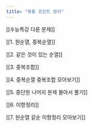 ```yaml
---
title: "확통 프린트 정리"
---
```


[[수능특강 다룬 문제]]


[[1. 원순열, 중복순열]]


[[2. 같은 것이 있는 순열]]


[[3. 중복조합]]


[[4. 중복순열 중복조합 모아보기]]


[[5. 중단원 나머지 문제 몰아서 풀기]]  


[[6. 이항정리]]


[[7. 원순열 같순 이항정리 모아보기]]